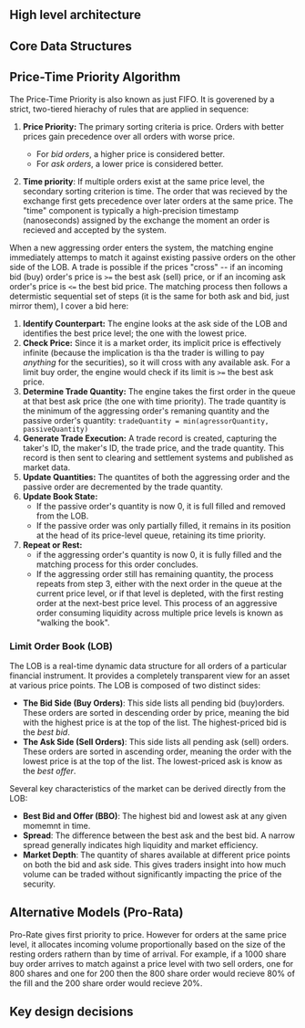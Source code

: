 ## High level architecture

## Core Data Structures

## Price-Time Priority Algorithm
The Price-Time Priority is also known as just FIFO. It is goverened by a strict, two-tiered hierachy of rules that are applied in sequence:
1. **Price Priority:** The primary sorting criteria is price. Orders with better prices gain precedence over all orders with worse price. 
    - For *bid orders*, a higher price is considered better.
    - For *ask orders*, a lower price is considered better.


2. **Time priority**: If multiple orders exist at the same price level, the secondary sorting criterion is time. The order that was recieved by the exchange first gets precedence over later orders at the same price. The "time" component is typically a high-precision timestamp (nanoseconds) assigned by the exchange the moment an order is recieved and accepted by the system.

When a new aggressing order enters the system, the matching engine immediately attemps to match it against existing passive orders on the other side of the LOB. A trade is possible if the prices "cross" -- if an incoming bid (buy) order's price is `>=` the best ask (sell) price, or if an incoming ask order's price is `<=` the best bid price. The matching process then follows a determistic sequential set of steps (it is the same for both ask and bid, just mirror them), I cover a bid here:

1. **Identify Counterpart:** The engine looks at the ask side of the LOB and identifies the best price level; the one with the lowest price.
2. **Check Price:** Since it is a market order, its implicit price is effectively infinite (because the implication is tha the trader is willing to pay *anything* for the securities), so it will cross with any available ask. For a limit buy order, the engine would check if its limit is `>=` the best ask price.
3. **Determine Trade Quantity:** The engine takes the first order in the queue at that best ask price (the one with time priority). The trade quantity is the minimum of the aggressing order's remaning quantity and the passive order's quantity: `tradeQuantity = min(agressorQuantity, passiveQuantity)`
4. **Generate Trade Execution:** A trade record is created, capturing the taker's ID, the maker's ID, the trade price, and the trade quantity. This record is then sent to clearing and settlement systems and published as market data.
5. **Update Quantities:** The quantites of both the aggressing order and the passive order are decremented by the trade quantity.
6. **Update Book State:** 
    - If the passive order's quantity is now 0, it is full filled and removed from the LOB.
    - If the passive order was only partially filled, it remains in its position at the head of its price-level queue, retaining its time priority.
7. **Repeat or Rest:**
    - if the aggressing order's quantity is now 0, it is fully filled and the matching process for this order concludes.
    - If the aggressing order still has remaining quantity, the process repeats from step 3, either with the next order in the queue at the current price level, or if that level is depleted, with the first resting order at the next-best price level. This process of an aggressive order consuming liquidity across multiple price levels is known as "walking the book".

### Limit Order Book (LOB)
The LOB is a real-time dynamic data structure for all orders of a particular financial instrument. It provides a completely transparent view for an asset at various price points. The LOB is composed of two distinct sides:


- **The Bid Side (Buy Orders)**: This side lists all pending bid (buy)orders. These orders are sorted in descending order by price, meaning the bid with the highest price is at the top of the list. The highest-priced bid is the *best bid*.
- **The Ask Side (Sell Orders)**: This side lists all pending ask (sell) orders. These orders are sorted in ascending order, meaning the order with the lowest price is at the top of the list. The lowest-priced ask is know as the *best offer*.

Several key characteristics of the market can be derived directly from the LOB:


- **Best Bid and Offer (BBO)**: The highest bid and lowest ask at any given momemnt in time.
- **Spread**: The difference between the best ask and the best bid. A narrow spread generally indicates high liquidity and market efficiency. 
- **Market Depth**: The quantity of shares available at different price points on both the bid and ask side. This gives traders insight into how much volume can be traded without significantly impacting the price of the security.


## Alternative Models (Pro-Rata)
Pro-Rate gives first priority to price. However for orders at the same price level, it allocates incoming volume proportionally based on the size of the resting orders rathern than by time of arrival. For example, if a 1000 share buy order arrives to match against a price level with two sell orders, one for 800 shares and one for 200 then the 800 share order would recieve 80% of the fill and the 200 share order would recieve 20%.

## Key design decisions